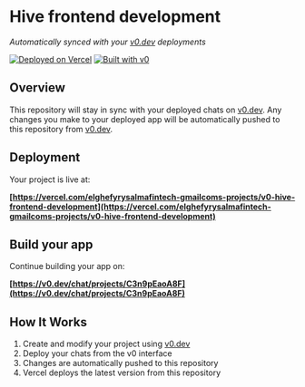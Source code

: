 # Hive frontend development

*Automatically synced with your [v0.dev](https://v0.dev) deployments*

[![Deployed on Vercel](https://img.shields.io/badge/Deployed%20on-Vercel-black?style=for-the-badge&logo=vercel)](https://vercel.com/elghefyrysalmafintech-gmailcoms-projects/v0-hive-frontend-development)
[![Built with v0](https://img.shields.io/badge/Built%20with-v0.dev-black?style=for-the-badge)](https://v0.dev/chat/projects/C3n9pEaoA8F)

## Overview

This repository will stay in sync with your deployed chats on [v0.dev](https://v0.dev).
Any changes you make to your deployed app will be automatically pushed to this repository from [v0.dev](https://v0.dev).

## Deployment

Your project is live at:

**[https://vercel.com/elghefyrysalmafintech-gmailcoms-projects/v0-hive-frontend-development](https://vercel.com/elghefyrysalmafintech-gmailcoms-projects/v0-hive-frontend-development)**

## Build your app

Continue building your app on:

**[https://v0.dev/chat/projects/C3n9pEaoA8F](https://v0.dev/chat/projects/C3n9pEaoA8F)**

## How It Works

1. Create and modify your project using [v0.dev](https://v0.dev)
2. Deploy your chats from the v0 interface
3. Changes are automatically pushed to this repository
4. Vercel deploys the latest version from this repository
